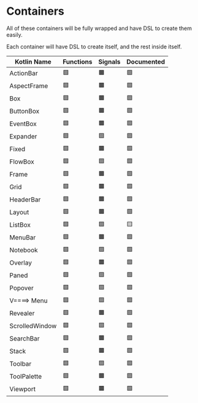 # Containers
All of these containers will be fully wrapped and have DSL to create them easily.

Each container will have DSL to create itself, and the rest inside itself.

| Kotlin Name         | Functions | Signals   | Documented    |
| ------------------- | --------- | --------- | ------------- |
| ActionBar           | 🟩 | 🟫 | 🟩
| AspectFrame         | 🟩 | 🟫 | 🟩
| Box                 | 🟩 | 🟫 | 🟩    
| ButtonBox           | 🟩 | 🟫 | 🟩
| EventBox            | 🟩 | 🟫 | 🟩
| Expander            | 🟩 | 🟩 | 🟩
| Fixed               | 🟩 | 🟫 | 🟩
| FlowBox             | 🟩 | 🟩 | 🟩
| Frame               | 🟩 | 🟫 | 🟩
| Grid                | 🟩 | 🟫 | 🟩
| HeaderBar           | 🟩 | 🟫 | 🟩
| Layout              | 🟩 | 🟫 | 🟩
| ListBox             | 🟩 | 🟩 | 🟨
| MenuBar             | 🟩 | 🟫 | 🟩
| Notebook            | 🟩 | 🟩 | 🟩
| Overlay             | 🟩 | 🟫 | 🟩
| Paned               | 🟩 | 🟩 | 🟩
| Popover             | 🟩 | 🟩 | 🟩
| V====> Menu         | 🟩 | 🟩 | 🟩
| Revealer            | 🟩 | 🟫 | 🟩
| ScrolledWindow      | 🟩 | 🟩 | 🟩
| SearchBar           | 🟩 | 🟫 | 🟩
| Stack               | 🟩 | 🟫 | 🟩
| Toolbar             | 🟩 | 🟩 | 🟩
| ToolPalette         | 🟩 | 🟫 | 🟩
| Viewport            | 🟩 | 🟫 | 🟩
